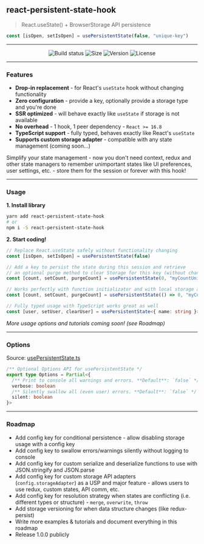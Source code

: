 ## react-persistent-state-hook

> React.useState() + BrowserStorage API persistence

```typescript
const [isOpen, setIsOpen] = usePersistentState(false, "unique-key")
```

---

<div align="center">

![Build status](https://img.shields.io/github/actions/workflow/status/deniskabana/react-persistent-state-hook/pr-and-main-tests.yml?branch=main&style=for-the-badge)
![Size](https://img.shields.io/bundlephobia/minzip/react-persistent-state-hook?style=for-the-badge)
![Version](https://img.shields.io/npm/v/react-persistent-state-hook?style=for-the-badge)
![License](https://img.shields.io/github/license/deniskabana/react-persistent-state-hook?style=for-the-badge)

</div>

---

### Features

- **Drop-in replacement** - for React's `useState` hook without changing functionality
- **Zero configuration** - provide a key, optionally provide a storage type and you're done
- **SSR optimized** - will behave exactly like `useState` if storage is not available
- **No overhead** - 1 hook, 1 peer dependency - `React >= 16.8`
- **TypeScript support** - fully typed, behaves exactly like React's `useState`
- **Supports custom storage adapter** - compatible with any state management (coming soon...)

Simplify your state management - now you don't need context, redux and other state managers to remember unimportant states like UI preferences, user settings, etc. - store them for the session or forever with this hook!

---

### Usage

**1. Install library**

```bash
yarn add react-persistent-state-hook
# or
npm i -S react-persistent-state-hook
```

**2. Start coding!**

```typescript
// Replace React.useState safely without functionality changing
const [isOpen, setIsOpen] = usePersistentState(false)

// Add a key to persist the state during this session and retrieve
// an optional purge method to clear Storage for this key (without changing state)
const [count, setCount, purgeCount] = usePersistentState(0, "myCountUniqueKey")

// Works perfectly with function initializator and with local storage as well
const [count, setCount, purgeCount] = usePersistentState(() => 0, "myCountUniqueKey", "local")

// Fully typed usage with TypeScript works great as well
const [user, setUser, clearUser] = usePersistentState<{ name: string }>(defaultUser, AppKeys.User, StorageType.Session)
```

_More usage options and tutorials coming soon! (see Roadmap)_

---

### Options

Source: [usePersistentState.ts](./src/usePersistentState.ts)

```typescript
/** Optional Options API for usePersistentState */
export type Options = Partial<{
  /** Print to console all warnings and errors. **Default**: `false` */
  verbose: boolean
  /** Silently swallow all (even user) errors. **Default**: `false` */
  silent: boolean
}>
```

---

### Roadmap

- Add config key for conditional persistence - allow disabling storage usage with a config key
- Add config key to swallow errors/warnings silently without logging to console
- Add config key for custom serialize and deserialize functions to use with JSON.stringify and JSON.parse
- Add config key for custom storage API adapters (`config.storageAdapter`) as a USP and major feature - allows users to use redux, custom states, API comm, etc.
- Add config key for resolution strategy when states are conflicting (i.e. different types or structure) - `merge`, `overwrite`, `throw`
- Add storage versioning for when data structure changes (like redux-persist)
- Write more examples & tutorials and document everything in this roadmap
- Release 1.0.0 publicly

